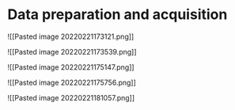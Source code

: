 # Data preparation and acquisition

![[Pasted image 20220221173121.png]]

![[Pasted image 20220221173539.png]]

![[Pasted image 20220221175147.png]]

![[Pasted image 20220221175756.png]]

![[Pasted image 20220221181057.png]]


